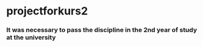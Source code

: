 # projectforkurs2
### It was necessary to pass the discipline in the 2nd year of study at the university
